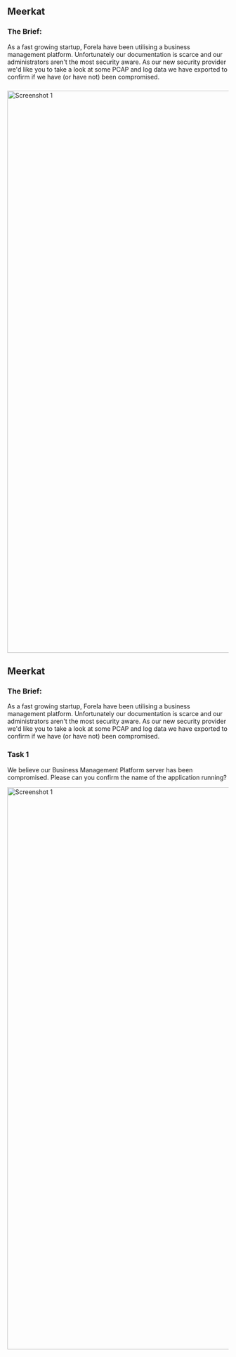 ## Meerkat

### The Brief:
As a fast growing startup, Forela have been utilising a business management platform. Unfortunately our documentation is scarce and our administrators aren't the most security aware. As our new security provider we'd like you to take a look at some PCAP and log data we have exported to confirm if we have (or have not) been compromised.

### 
<img width="1280" alt="Screenshot 1" src="https://github.com/oligriffi/Walkthroughs/assets/106426514/3ca8e814-723b-4433-ab07-5385a95d56d7">

## Meerkat

### The Brief:
As a fast growing startup, Forela have been utilising a business management platform. Unfortunately our documentation is scarce and our administrators aren't the most security aware. As our new security provider we'd like you to take a look at some PCAP and log data we have exported to confirm if we have (or have not) been compromised.

### Task 1
We believe our Business Management Platform server has been compromised. Please can you confirm the name of the application running?

<img width="1280" alt="Screenshot 1" src="https://github.com/oligriffi/Walkthroughs/assets/106426514/3ca8e814-723b-4433-ab07-5385a95d56d7">
